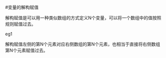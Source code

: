 #变量的解构赋值

解构赋值是可以用一种类似数组的方式定义N个变量，可以将一个数组中的值按照规则赋值过去。

eg1

解构赋值左侧的第N个元素对应右侧数组的第N个元素，也相当于直接将右侧数组第N个元素赋值过去。





